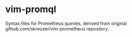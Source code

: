 # vim-promql
Syntax files for Prometheus queries, derived from original
github.com/skreuzer/vim-prometheus repository.
